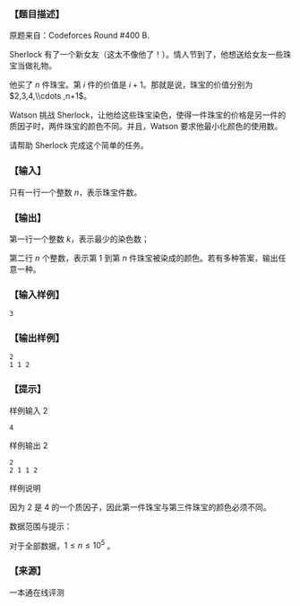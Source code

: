 ### 【题目描述】

原题来自：Codeforces Round #400 B.

Sherlock 有了一个新女友（这太不像他了！）。情人节到了，他想送给女友一些珠宝当做礼物。

他买了 $n$ 件珠宝。第 $i$ 件的价值是 $i+1$。那就是说，珠宝的价值分别为 $2,3,4,\\cdots ,n+1$。

Watson 挑战 Sherlock，让他给这些珠宝染色，使得一件珠宝的价格是另一件的质因子时，两件珠宝的颜色不同。并且，Watson 要求他最小化颜色的使用数。

请帮助 Sherlock 完成这个简单的任务。

### 【输入】

只有一行一个整数 $n$，表示珠宝件数。

### 【输出】

第一行一个整数 $k$，表示最少的染色数；

第二行 $n$ 个整数，表示第 $1$ 到第 $n$ 件珠宝被染成的颜色。若有多种答案，输出任意一种。

### 【输入样例】

```
3
```

### 【输出样例】

```
2
1 1 2
```

### 【提示】

样例输入 2

```
4
```

样例输出 2

```
2
2 1 1 2
```

样例说明

因为 $2$ 是 $4$ 的一个质因子，因此第一件珠宝与第三件珠宝的颜色必须不同。

数据范围与提示：

对于全部数据，$1≤n≤10^5$ 。


 ### 【来源】

 一本通在线评测 
